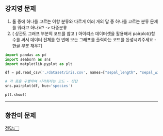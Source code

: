 ## 강지영 문제
1. 둘 중에 하나를 고르는 이항 분류와 다르게 여러 개의 답 중 하나를 고르는 분류 문제를 뭐라고 하나요? -> 다중분류
2. ( 상관도 그래프 부분의 코드를 참고 )
   아이리스 데이터셋을 활용해서  pairplot()함수를 써서 데이터 전체를 한 번에 보는 그래프를 출력하는 코드를 완성시켜주세요 - 한글 부분 채우기

  ```python
  import pandas as pd
  import seaborn as sns
  import matplotlib.pyplot as plt
  
  df = pd.read_csv('./dataset/iris.csv', names=["sepal_length", "sepal_width", "petal_length", "petal_width", "species"])
  
  # 각 종을 구별하여 시각화하는 코드 - 정답
  sns.pairplot(df, hue='species')
  
  plt.show()
  ```
---
## 황찬미 문제
[정답👆🏻](https://colab.research.google.com/drive/1hlmtGOkJ0DM7KOnetM9MBnJj7k-A4MAO?hl=ko)
